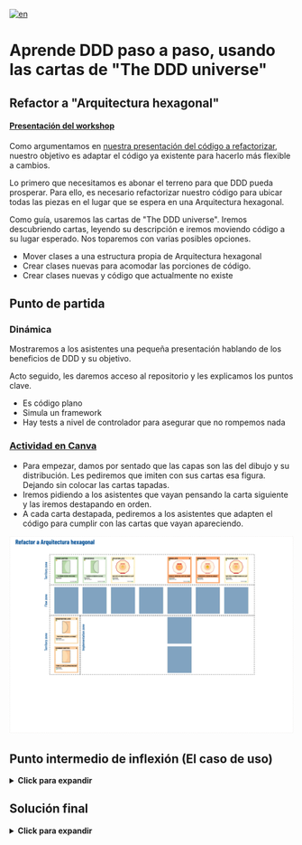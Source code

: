 [![en](https://img.shields.io/badge/lang-en-yellow.svg)](../en/refactor-to-hexagonal-architecture.md)

# Aprende DDD paso a paso, usando las cartas de "The DDD universe"

## Refactor a "Arquitectura hexagonal"

#### [Presentación del workshop](https://docs.google.com/presentation/d/17RkrZKJLPwlBhgMuD4ze4J0B2rVFChJ4Po-1e-lSJBU/edit?usp=sharing)

Como argumentamos en [nuestra presentación del código a refactorizar](../../README.es.md), nuestro objetivo es adaptar el código ya existente para hacerlo más flexible a cambios.

Lo primero que necesitamos es abonar el terreno para que DDD pueda prosperar. Para ello, es necesario refactorizar nuestro código para ubicar todas las piezas en el lugar que se espera en una Arquitectura hexagonal.

Como guía, usaremos las cartas de "The DDD universe". Iremos descubriendo cartas, leyendo su descripción e iremos moviendo código a su lugar esperado. Nos toparemos con varias posibles opciones.

- Mover clases a una estructura propia de Arquitectura hexagonal
- Crear clases nuevas para acomodar las porciones de código.
- Crear clases nuevas y código que actualmente no existe


## Punto de partida

### Dinámica

Mostraremos a los asistentes una pequeña presentación hablando de los beneficios de DDD y su objetivo.

Acto seguido, les daremos acceso al repositorio y les explicamos los puntos clave.

- Es código plano
- Simula un framework
- Hay tests a nivel de controlador para asegurar que no rompemos nada

### [Actividad en Canva](https://www.canva.com/design/DAF6VDIfdkE/jBve6kYf6zX9ly9tyEToNA/edit?utm_content=DAF6VDIfdkE&utm_campaign=designshare&utm_medium=link2&utm_source=sharebutton)

- Para empezar, damos por sentado que las capas son las del dibujo y su distribución. Les pediremos que imiten con sus cartas esa figura. Dejando sin colocar las cartas tapadas.
- Iremos pidiendo a los asistentes que vayan pensando la carta siguiente y las iremos destapando en orden.
- A cada carta destapada, pediremos a los asistentes que adapten el código para cumplir con las cartas que vayan apareciendo.

![refactor-a-arquitectura-hexagonal](refactor-a-arquitectura-hexagonal.webp)

## Punto intermedio de inflexión (El caso de uso)

<details>
  <summary><b>Click para expandir</b></summary>

### Dinámica

- Nos debemos parar aquí para hablar de las responsabilidades del caso de uso (Buscar info en libros).
- Link a la web para ver con detalle la explicación del caso de uso

![refactor-a-arquitectura-hexagonal-intermedio](refactor-a-arquitectura-hexagonal-2.webp)
</details>


## Solución final

<details>
  <summary><b>Click para expandir</b></summary>

### Dinámica

- Abrimos debate sobre la importancia de hacer que un command no devuelva información.
- Refactorizamos código para cumplir expectativas

![refactor-a-arquitectura-hexagonal-final](refactor-a-arquitectura-hexagonal-3.webp)
</details>
